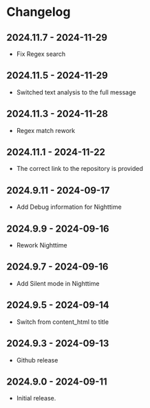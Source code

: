 # Changelog

## 2024.11.7 - 2024-11-29

- Fix Regex search

## 2024.11.5 - 2024-11-29

- Switched text analysis to the full message

## 2024.11.3 - 2024-11-28

- Regex match rework

## 2024.11.1 - 2024-11-22

- The correct link to the repository is provided

## 2024.9.11 - 2024-09-17

- Add Debug information for Nighttime

## 2024.9.9 - 2024-09-16

- Rework Nighttime

## 2024.9.7 - 2024-09-16

- Add Silent mode in Nighttime

## 2024.9.5 - 2024-09-14

- Switch from content_html to title

## 2024.9.3 - 2024-09-13

- Github release

## 2024.9.0 - 2024-09-11

- Initial release.
